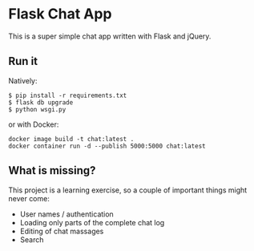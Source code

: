 # Flask Chat App

This is a super simple chat app written with Flask and jQuery.

## Run it

Natively:

```
$ pip install -r requirements.txt
$ flask db upgrade
$ python wsgi.py
```

or with Docker:

```
docker image build -t chat:latest .
docker container run -d --publish 5000:5000 chat:latest
```


## What is missing?

This project is a learning exercise, so a couple of important things might
never come:

* User names / authentication
* Loading only parts of the complete chat log
* Editing of chat massages
* Search
